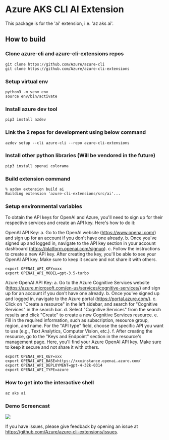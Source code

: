 # Azure AKS CLI AI Extension #
This package is for the 'ai' extension, i.e. 'az aks ai'.

## How to build

### Clone azure-cli and azure-cli-extensions repos
    git clone https://github.com/Azure/azure-cli
    git clone https://github.com/Azure/azure-cli-extensions

### Setup virtual env
    python3 -m venv env
    source env/bin/activate

### Install azure dev tool
    pip3 install azdev

### Link the 2 repos for development using below command
    azdev setup --cli azure-cli --repo azure-cli-extensions

### Install other python libraries (Will be vendored in the future)
    pip3 install openai colorama

### Build extension command
    % azdev extension build ai
    Building extension 'azure-cli-extensions/src/ai'...

### Setup environmental variables
To obtain the API keys for OpenAI and Azure, you'll need to sign up for their respective services and create an API key. Here's how to do it:

OpenAI API Key:
a. Go to the OpenAI website (https://www.openai.com/) and sign up for an account if you don't have one already.
b. Once you've signed up and logged in, navigate to the API key section in your account dashboard (https://platform.openai.com/signup).
c. Follow the instructions to create a new API key. After creating the key, you'll be able to see your OpenAI API key. Make sure to keep it secure and not share it with others.

```
export OPENAI_API_KEY=xxx
export OPENAI_API_MODEL=gpt-3.5-turbo
```


Azure OpenAI API Key:
a. Go to the Azure Cognitive Services website (https://azure.microsoft.com/en-us/services/cognitive-services/) and sign up for an account if you don't have one already.
b. Once you've signed up and logged in, navigate to the Azure portal (https://portal.azure.com/).
c. Click on "Create a resource" in the left sidebar, and search for "Cognitive Services" in the search bar.
d. Select "Cognitive Services" from the search results and click "Create" to create a new Cognitive Services resource.
e. Fill in the required information, such as subscription, resource group, region, and name. For the "API type" field, choose the specific API you want to use (e.g., Text Analytics, Computer Vision, etc.).
f. After creating the resource, go to the "Keys and Endpoint" section in the resource's management page. Here, you'll find your Azure OpenAI API key. Make sure to keep it secure and not share it with others.

```
export OPENAI_API_KEY=xxx
export OPENAI_API_BASE=https://xxxinstance.openai.azure.com/
export OPENAI_API_DEPLOYMENT=gpt-4-32k-0314
export OPENAI_API_TYPE=azure
```

### How to get into the interactive shell 

    az aks ai

### Demo Screencast
![](demo.gif)

If you have issues, please give feedback by opening an issue at https://github.com/Azure/azure-cli-extensions/issues.

